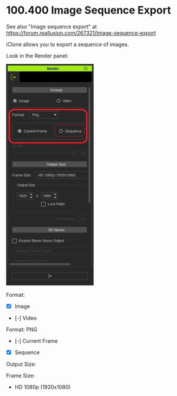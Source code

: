 
# 100.400 Image Sequence Export

See also "Image sequence export" at https://forum.reallusion.com/267321/Image-sequence-export

iClone allows you to export a sequence of images.

Look in the Render panel:

![render panel](./RenderPanel.jpg)

Format:
- [X] Image
- [-] Video

Format: PNG

- [-] Current Frame
- [X] Sequence

Output Size:

Frame Size: 

- HD 1080p (1920x1080)

